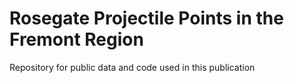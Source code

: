 # Rosegate Projectile Points in the Fremont Region
 Repository for public data and code used in this publication

